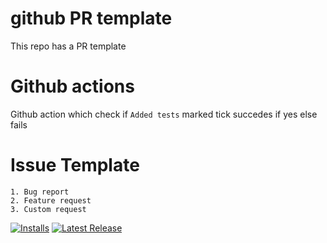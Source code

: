 # github PR template 
This repo has a PR template 

# Github actions
Github action which check if `Added tests` marked tick succedes if yes else fails

# Issue Template
    1. Bug report
    2. Feature request
    3. Custom request

[![Installs](https://vsmarketplacebadges.dev/installs/puppet.puppet-vscode.jpg)](https://marketplace.visualstudio.com/items?itemName=puppet.puppet-vscode)
[![Latest Release](https://img.shields.io/github/v/release/malikparvez/gihut_actions)](https://github.com/malikparvez/gihut_actions/releases)

